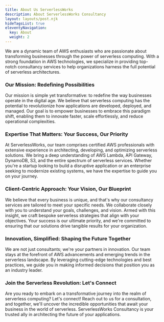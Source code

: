 ```yaml
---
title: About Us ServerlessWorks
description: About ServerlessWorks Consultancy
layout: layouts/post.njk
hideTagsList: true
eleventyNavigation:
  key: About
  weight: 2
---
```


We are a dynamic team of AWS enthusiasts who are passionate about transforming businesses through the power of serverless computing. With a strong foundation in AWS technologies, we specialize in providing top-notch consultancy services to help organizations harness the full potential of serverless architectures.

### Our Mission: Redefining Possibilities

Our mission is simple yet transformative: to redefine the way businesses operate in the digital age. We believe that serverless computing has the potential to revolutionize how applications are developed, deployed, and managed. Our goal is to empower businesses to embrace this paradigm shift, enabling them to innovate faster, scale effortlessly, and reduce operational complexities.

### Expertise That Matters: Your Success, Our Priority

At ServerlessWorks, our team comprises certified AWS professionals with extensive experience in architecting, developing, and optimizing serverless solutions. We bring a deep understanding of AWS Lambda, API Gateway, DynamoDB, S3, and the entire spectrum of serverless services. Whether you're a startup looking to build a disruptive application or an enterprise seeking to modernize existing systems, we have the expertise to guide you on your journey.

### Client-Centric Approach: Your Vision, Our Blueprint

We believe that every business is unique, and that's why our consultancy services are tailored to meet your specific needs. We collaborate closely with you to understand your goals, challenges, and vision. Armed with this insight, we craft bespoke serverless strategies that align with your objectives. Your success is our ultimate priority, and we're committed to ensuring that our solutions drive tangible results for your organization.

### Innovation, Simplified: Shaping the Future Together

We are not just consultants; we're your partners in innovation. Our team stays at the forefront of AWS advancements and emerging trends in the serverless landscape. By leveraging cutting-edge technologies and best practices, we guide you in making informed decisions that position you as an industry leader.

### Join the Serverless Revolution: Let's Connect

Are you ready to embark on a transformative journey into the realm of serverless computing? Let's connect! Reach out to us for a consultation, and together, we'll uncover the incredible opportunities that await your business in the world of serverless. ServerlessWorks Consultancy is your trusted ally in architecting the future of your applications.